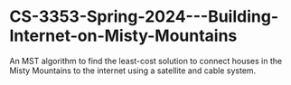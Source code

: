# CS-3353-Spring-2024---Building-Internet-on-Misty-Mountains
An MST algorithm to find the least-cost solution to connect houses in the Misty Mountains to the internet using a satellite and cable system.
